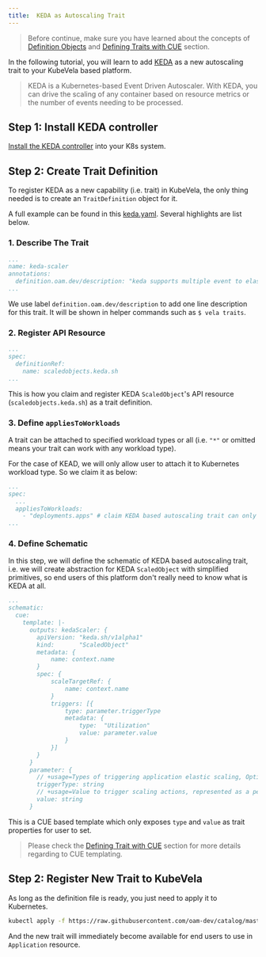 ```yaml
---
title:  KEDA as Autoscaling Trait
---
```


> Before continue, make sure you have learned about the concepts of [Definition Objects](definition-and-templates) and [Defining Traits with CUE](cue/trait) section.

In the following tutorial, you will learn to add [KEDA](https://keda.sh/) as a new autoscaling trait to your KubeVela based platform.

> KEDA is a Kubernetes-based Event Driven Autoscaler. With KEDA, you can drive the scaling of any container based on resource metrics or the number of events needing to be processed.

## Step 1: Install KEDA controller

[Install the KEDA controller](https://keda.sh/docs/2.2/deploy/) into your K8s system.

## Step 2: Create Trait Definition

To register KEDA as a new capability (i.e. trait) in KubeVela, the only thing needed is to create an `TraitDefinition` object for it.

A full example can be found in this [keda.yaml](https://github.com/oam-dev/catalog/blob/master/registry/keda-scaler.yaml).
Several highlights are list below.

### 1. Describe The Trait

```yaml
...
name: keda-scaler
annotations:
  definition.oam.dev/description: "keda supports multiple event to elastically scale applications, this scaler only applies to deployment as example"
...
```

We use label `definition.oam.dev/description` to add one line description for this trait.
It will be shown in helper commands such as `$ vela traits`.

### 2. Register API Resource

```yaml
...
spec:
  definitionRef:
    name: scaledobjects.keda.sh
...
```

This is how you claim and register KEDA `ScaledObject`'s API resource (`scaledobjects.keda.sh`) as a trait definition.

### 3. Define `appliesToWorkloads`

A trait can be attached to specified workload types or all (i.e. `"*"` or omitted means your trait can work with any workload type).

For the case of KEAD, we will only allow user to attach it to Kubernetes workload type. So we claim it as below:

```yaml
...
spec:
  ...
  appliesToWorkloads:
    - "deployments.apps" # claim KEDA based autoscaling trait can only attach to Kubernetes Deployment workload type.
...
``` 

### 4. Define Schematic

In this step, we will define the schematic of KEDA based autoscaling trait, i.e. we will create abstraction for KEDA `ScaledObject` with simplified primitives, so end users of this platform don't really need to know what is KEDA at all. 


```yaml
...
schematic:
  cue:
    template: |-
      outputs: kedaScaler: {
      	apiVersion: "keda.sh/v1alpha1"
      	kind:       "ScaledObject"
      	metadata: {
      		name: context.name
      	}
      	spec: {
      		scaleTargetRef: {
      			name: context.name
      		}
      		triggers: [{
      			type: parameter.triggerType
      			metadata: {
      				type:  "Utilization"
      				value: parameter.value
      			}
      		}]
      	}
      }
      parameter: {
      	// +usage=Types of triggering application elastic scaling, Optional: cpu, memory
      	triggerType: string
      	// +usage=Value to trigger scaling actions, represented as a percentage of the requested value of the resource for the pods. like: "60"(60%)
      	value: string
      }
 ```

This is a CUE based template which only exposes `type` and `value` as trait properties for user to set.

> Please check the [Defining Trait with CUE](cue/trait) section for more details regarding to CUE templating.

## Step 2: Register New Trait to KubeVela

As long as the definition file is ready, you just need to apply it to Kubernetes.

```bash
kubectl apply -f https://raw.githubusercontent.com/oam-dev/catalog/master/registry/keda-scaler.yaml
```

And the new trait will immediately become available for end users to use in `Application` resource.


